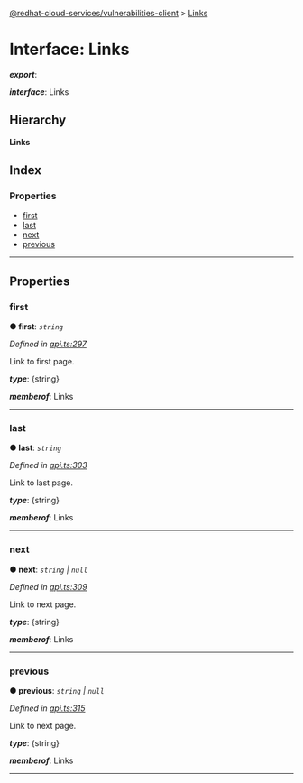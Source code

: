 [@redhat-cloud-services/vulnerabilities-client](../README.md) > [Links](../interfaces/links.md)

# Interface: Links

*__export__*: 

*__interface__*: Links

## Hierarchy

**Links**

## Index

### Properties

* [first](links.md#first)
* [last](links.md#last)
* [next](links.md#next)
* [previous](links.md#previous)

---

## Properties

<a id="first"></a>

###  first

**● first**: *`string`*

*Defined in [api.ts:297](https://github.com/RedHatInsights/javascript-clients/blob/master/packages/vulnerabilities/git-api/api.ts#L297)*

Link to first page.

*__type__*: {string}

*__memberof__*: Links

___
<a id="last"></a>

###  last

**● last**: *`string`*

*Defined in [api.ts:303](https://github.com/RedHatInsights/javascript-clients/blob/master/packages/vulnerabilities/git-api/api.ts#L303)*

Link to last page.

*__type__*: {string}

*__memberof__*: Links

___
<a id="next"></a>

###  next

**● next**: *`string` \| `null`*

*Defined in [api.ts:309](https://github.com/RedHatInsights/javascript-clients/blob/master/packages/vulnerabilities/git-api/api.ts#L309)*

Link to next page.

*__type__*: {string}

*__memberof__*: Links

___
<a id="previous"></a>

###  previous

**● previous**: *`string` \| `null`*

*Defined in [api.ts:315](https://github.com/RedHatInsights/javascript-clients/blob/master/packages/vulnerabilities/git-api/api.ts#L315)*

Link to next page.

*__type__*: {string}

*__memberof__*: Links

___


